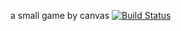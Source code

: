 a small game by canvas
[![Build Status](https://travis-ci.org/atomoo/canvas-game.svg?branch=master)](https://travis-ci.org/atomoo/canvas-game)